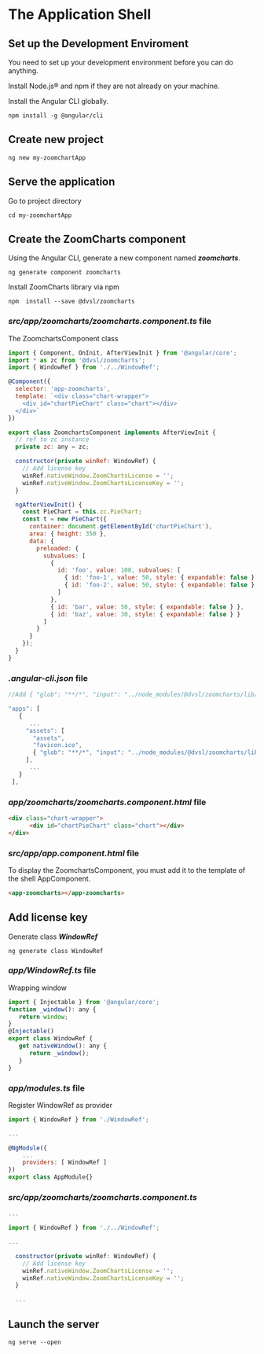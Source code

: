 # The Application Shell

## Set up the Development Enviroment

You need to set up your development environment before you can do anything.

Install Node.js® and npm if they are not already on your machine.

Install the Angular CLI globally.
```
npm install -g @angular/cli
```

## Create new project

```
ng new my-zoomchartApp
```

## Serve the application

Go to project directory 
```
cd my-zoomchartApp
```
## Create the ZoomCharts component

Using the Angular CLI, generate a new component named **_zoomcharts_**.
```
ng generate component zoomcharts
```
Install ZoomCharts library via npm
```
npm  install --save @dvsl/zoomcharts
```

### _src/app/zoomcharts/zoomcharts.component.ts_ file

The ZoomchartsComponent class 

```javascript
import { Component, OnInit, AfterViewInit } from '@angular/core';
import * as zc from '@dvsl/zoomcharts';
import { WindowRef } from './../WindowRef';

@Component({
  selector: 'app-zoomcharts',
  template: `<div class="chart-wrapper">
    <div id="chartPieChart" class="chart"></div>
  </div>`
})

export class ZoomchartsComponent implements AfterViewInit {
  // ref to zc instance
  private zc: any = zc;

  constructor(private winRef: WindowRef) {
    // Add license key
    winRef.nativeWindow.ZoomChartsLicense = '';
    winRef.nativeWindow.ZoomChartsLicenseKey = '';
  }

  ngAfterViewInit() {
    const PieChart = this.zc.PieChart;
    const t = new PieChart({
      container: document.getElementById('chartPieChart'),
      area: { height: 350 },
      data: {
        preloaded: {
          subvalues: [
            {
              id: 'foo', value: 100, subvalues: [
                { id: 'foo-1', value: 50, style: { expandable: false } },
                { id: 'foo-2', value: 50, style: { expandable: false } }
              ]
            },
            { id: 'bar', value: 50, style: { expandable: false } },
            { id: 'baz', value: 30, style: { expandable: false } }
          ]
        }
      }
    });
  }
}


```

### _.angular-cli.json_ file

```javascript
//Add { "glob": "**/*", "input": "../node_modules/@dvsl/zoomcharts/lib/assets", "output": "./assets/" }

"apps": [
   {
      ...
     "assets": [
       "assets",
       "favicon.ico",
       { "glob": "**/*", "input": "../node_modules/@dvsl/zoomcharts/lib/assets", "output": "./assets/" }
     ],
      ...
   }
 ],
```

### _app/zoomcharts/zoomcharts.component.html_ file

```html
<div class="chart-wrapper">
      <div id="chartPieChart" class="chart"></div>
</div>
```

### _src/app/app.component.html_ file

To display the ZoomchartsComponent, you must add it to the template of the shell AppComponent.
```html
<app-zoomcharts></app-zoomcharts>
```

## Add license key

Generate class **_WindowRef_**
```
ng generate class WindowRef
```

### _app/WindowRef.ts_ file

Wrapping window

```javascript
import { Injectable } from '@angular/core';
function _window(): any {
   return window;
}
@Injectable()
export class WindowRef {
   get nativeWindow(): any {
      return _window();
   }
}
```
### _app/modules.ts_ file

Register WindowRef as provider
```javascript
import { WindowRef } from './WindowRef';

...

@NgModule({
    ...
    providers: [ WindowRef ]
})
export class AppModule{}
```

### _src/app/zoomcharts/zoomcharts.component.ts_

```javascript
...

import { WindowRef } from './../WindowRef';

...

  constructor(private winRef: WindowRef) {
    // Add license key
    winRef.nativeWindow.ZoomChartsLicense = '';
    winRef.nativeWindow.ZoomChartsLicenseKey = '';
  }

  ...

```

## Launch the server

```
ng serve --open
```